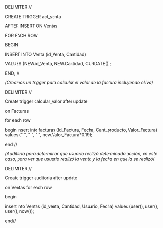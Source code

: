 DELIMITER //

CREATE TRIGGER act_venta

AFTER INSERT ON Ventas

FOR EACH ROW

BEGIN 

   INSERT INTO Venta (id_Venta, Cantidad)
   
   VALUES (NEW.id_Venta, NEW.Cantidad, CURDATE());
   
END; //



/*Creamos un trigger para calcular el valor de la factura incluyendo
el iva*/

DELIMITER //

Create trigger calcular_valor after update

on Facturas

for each row

begin
	insert into facturas (Id_Factura, Fecha, Cant_producto, Valor_Factura)
 	values (" ", " ", " ", new.Valor_Factura*0.19);

end //



/*Auditoria para determinar que usuario realizó determinada acción, 
en este caso, para ver que usuario realizó la venta y la fecha en que la
se realizó*/

DELIMITER //

Create trigger auditoria after update 

on Ventas for each row

begin

   insert into Ventas (id_venta, Cantidad, Usuario, Fecha)
   values (user(), user(), user(), now());

end//
